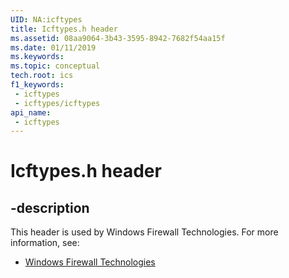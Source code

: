 ```yaml
---
UID: NA:icftypes
title: Icftypes.h header
ms.assetid: 08aa9064-3b43-3595-8942-7682f54aa15f
ms.date: 01/11/2019
ms.keywords: 
ms.topic: conceptual
tech.root: ics
f1_keywords:
 - icftypes
 - icftypes/icftypes
api_name:
 - icftypes
---
```


# Icftypes.h header


## -description

This header is used by Windows Firewall Technologies. For more information, see:

- [Windows Firewall Technologies](../_ics/index.md)

